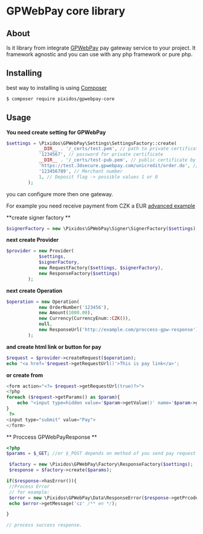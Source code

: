 # GPWebPay core library

## About

Is it library from integrate [GPWebPay](https://www.gpwebpay.cz/) pay gateway service to your project.
It framework agnostic and you can use with any php framework or pure php.

## Installing

best way to installing is using [Composer](http://getcomposer.org/)

```bash
$ composer require pixidos/gpwebpay-core
``` 

## Usage

**You need create setting for GPWebPay**

```php
$settings = \Pixidos\GPWebPay\Settings\SettingsFactory::create(
            __DIR__ . '/_certs/test.pem', // path to private certificate
            '1234567', // password for private certificate
            __DIR__ . '/_certs/test-pub.pem', // public certificate by GPWebPay
            'https://test.3dsecure.gpwebpay.com/unicredit/order.do', // url address to pay gatewey by GPWebPay and selected bank
            '123456789', // Merchant number
            1, // Deposit flag -> possible values 1 or 0
        );
```

you can configure more then one gateway. 

For example you need receive payment from CZK a EUR [advanced example](advanced-settings.md)

**create signer factory **
```php
$signerFactory = new \Pixidos\GPWebPay\Signer\SignerFactory($settings);
```

**next create Provider**

```php
$provider = new Provider(
            $settings,
            $signerFactory,
            new RequestFactory($settings, $signerFactory),
            new ResponseFactory($settings)
        );
```

**next create Operation**

```php
$operation = new Operation(
            new OrderNumber('123456'),
            new Amount(1000.00),
            new Currency(CurrencyEnum::CZK()),
            null,
            new ResponseUrl('http://example.com/proccess-gpw-response')
        );
```

**and create html link or button for pay**
```php
$request = $provider->createRequest($operation);
echo "<a href='$request->getRequestUrl()'>This is pay link</a>';
```
**or create from**
```php
<form action="<?= $request->getRequestUrl(true)?>">
<?php
foreach ($request->getParams() as $param){
    echo "<input type=hidden value='$param->getValue()' name='$param->getParamName()'>";
}
 ?>
<input type="submit" value="Pay"> 
</form>
```

** Proccess GPWebPayResponse **

```php
<?php
$params = $_GET; //or $_POST depends on method of you send pay request

 $factory = new \Pixidos\GPWebPay\Factory\ResponseFactory($settings);
 $response = $factory->create($params);

if($response->hasError()){
 //Process Error 
 // for example:
 $error = new \Pixidos\GPWebPay\Data\ResponseError($response->getPrcode(), $response->getSrcode());
 echo $error->getMessage('cz' /** en */);

}

// process success response.

```

